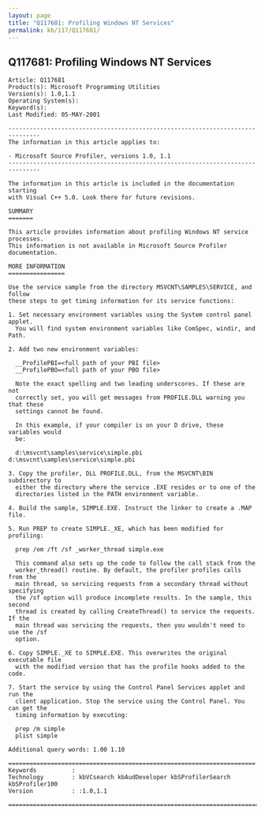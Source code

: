 ```yaml
---
layout: page
title: "Q117681: Profiling Windows NT Services"
permalink: kb/117/Q117681/
---
```


## Q117681: Profiling Windows NT Services

	Article: Q117681
	Product(s): Microsoft Programming Utilities
	Version(s): 1.0,1.1
	Operating System(s): 
	Keyword(s): 
	Last Modified: 05-MAY-2001
	
	-------------------------------------------------------------------------------
	The information in this article applies to:
	
	- Microsoft Source Profiler, versions 1.0, 1.1 
	-------------------------------------------------------------------------------
	
	The information in this article is included in the documentation starting
	with Visual C++ 5.0. Look there for future revisions.
	
	SUMMARY
	=======
	
	This article provides information about profiling Windows NT service processes.
	This information is not available in Microsoft Source Profiler documentation.
	
	MORE INFORMATION
	================
	
	Use the service sample from the directory MSVCNT\SAMPLES\SERVICE, and follow
	these steps to get timing information for its service functions:
	
	1. Set necessary environment variables using the System control panel applet.
	  You will find system environment variables like ComSpec, windir, and Path.
	
	2. Add two new environment variables:
	
	  __ProfilePBI=<full path of your PBI file>
	  __ProfilePBO=<full path of your PBO file>
	
	  Note the exact spelling and two leading underscores. If these are not
	  correctly set, you will get messages from PROFILE.DLL warning you that these
	  settings cannot be found.
	
	  In this example, if your compiler is on your D drive, these variables would
	  be:
	
	  d:\msvcnt\samples\service\simple.pbi d:\msvcnt\samples\service\simple.pbi
	
	3. Copy the profiler, DLL PROFILE.DLL, from the MSVCNT\BIN subdirectory to
	  either the directory where the service .EXE resides or to one of the
	  directories listed in the PATH environment variable.
	
	4. Build the sample, SIMPLE.EXE. Instruct the linker to create a .MAP file.
	
	5. Run PREP to create SIMPLE._XE, which has been modified for profiling:
	
	  prep /om /ft /sf _worker_thread simple.exe
	
	  This command also sets up the code to follow the call stack from the
	  worker_thread() routine. By default, the profiler profiles calls from the
	  main thread, so servicing requests from a secondary thread without specifying
	  the /sf option will produce incomplete results. In the sample, this second
	  thread is created by calling CreateThread() to service the requests. If the
	  main thread was servicing the requests, then you wouldn't need to use the /sf
	  option.
	
	6. Copy SIMPLE._XE to SIMPLE.EXE. This overwrites the original executable file
	  with the modified version that has the profile hooks added to the code.
	
	7. Start the service by using the Control Panel Services applet and run the
	  client application. Stop the service using the Control Panel. You can get the
	  timing information by executing:
	
	  prep /m simple
	  plist simple
	
	Additional query words: 1.00 1.10
	
	======================================================================
	Keywords          :  
	Technology        : kbVCsearch kbAudDeveloper kbSProfilerSearch kbSProfiler100
	Version           : :1.0,1.1
	
	=============================================================================
	
